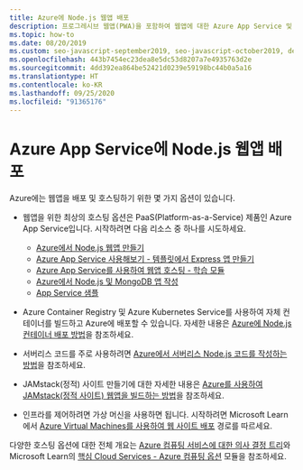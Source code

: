```yaml
---
title: Azure에 Node.js 웹앱 배포
description: 프로그레시브 웹앱(PWA)을 포함하여 웹앱에 대한 Azure App Service 및 기타 호스팅 옵션 시작
ms.topic: how-to
ms.date: 08/20/2019
ms.custom: seo-javascript-september2019, seo-javascript-october2019, devx-track-js
ms.openlocfilehash: 443b7454ec23dea8e5dc53d8207a7e4935763d2e
ms.sourcegitcommit: 4dd392ea864be52421d0239e59198bc44b0a5a16
ms.translationtype: HT
ms.contentlocale: ko-KR
ms.lasthandoff: 09/25/2020
ms.locfileid: "91365176"
---
```

# <a name="deploy-nodejs-web-apps-to-azure-app-service"></a>Azure App Service에 Node.js 웹앱 배포

Azure에는 웹앱을 배포 및 호스팅하기 위한 몇 가지 옵션이 있습니다.

- 웹앱을 위한 최상의 호스팅 옵션은 PaaS(Platform-as-a-Service) 제품인 Azure App Service입니다. 시작하려면 다음 리소스 중 하나를 시도하세요.

  - [Azure에서 Node.js 웹앱 만들기](/azure/app-service/app-service-web-get-started-nodejs)
  - [Azure App Service 사용해보기 - 템플릿에서 Express 앱 만들기](https://code.visualstudio.com/tryappservice/?utm_source=msftdocs&utm_medium=microsoft&utm_campaign=tryappservice)
  - [Azure App Service를 사용하여 웹앱 호스팅 - 학습 모듈](/learn/modules/host-a-web-app-with-azure-app-service/index)
  - [Azure에서 Node.js 및 MongoDB 앱 작성](/azure/app-service/app-service-web-tutorial-nodejs-mongodb-app)
  - [App Service 샘플](/samples/browse/?languages=javascript%2Cnodejs&products=azure-app-service)

- Azure Container Registry 및 Azure Kubernetes Service를 사용하여 자체 컨테이너를 빌드하고 Azure에 배포할 수 있습니다. 자세한 내용은 [Azure에 Node.js 컨테이너 배포 방법](node-howto-deploy-containers.md)을 참조하세요.

- 서버리스 코드를 주로 사용하려면 [Azure에서 서버리스 Node.js 코드를 작성하는 방법](node-howto-write-serverless-code.md)을 참조하세요.

- JAMstack(정적) 사이트 만들기에 대한 자세한 내용은 [Azure를 사용하여 JAMstack(정적 사이트) 웹앱을 빌드하는 방법](node-howto-create-static-site-jamstack.md)을 참조하세요.

- 인프라를 제어하려면 가상 머신을 사용하면 됩니다. 시작하려면 Microsoft Learn에서 [Azure Virtual Machines를 사용하여 웹 사이트 배포](/learn/paths/deploy-a-website-with-azure-virtual-machines/) 경로를 따르세요.

다양한 호스팅 옵션에 대한 전체 개요는 [Azure 컴퓨팅 서비스에 대한 의사 결정 트리](/azure/architecture/guide/technology-choices/compute-decision-tree)와 Microsoft Learn의 [핵심 Cloud Services - Azure 컴퓨팅 옵션](/learn/modules/intro-to-azure-compute/) 모듈을 참조하세요.
